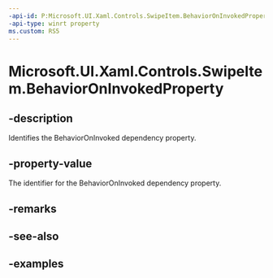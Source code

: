 ```yaml
---
-api-id: P:Microsoft.UI.Xaml.Controls.SwipeItem.BehaviorOnInvokedProperty
-api-type: winrt property
ms.custom: RS5
---
```

<!-- Property syntax.
public DependencyProperty BehaviorOnInvokedProperty { get; }
-->

# Microsoft.UI.Xaml.Controls.SwipeItem.BehaviorOnInvokedProperty


## -description

Identifies the BehaviorOnInvoked dependency property.


## -property-value

The identifier for the BehaviorOnInvoked dependency property.


## -remarks


## -see-also


## -examples


